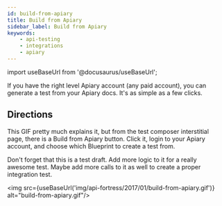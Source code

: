 ```yaml
---
id: build-from-apiary
title: Build from Apiary
sidebar_label: Build from Apiary
keywords:
    - api-testing
    - integrations
    - apiary
---
```


import useBaseUrl from '@docusaurus/useBaseUrl';

If you have the right level Apiary account (any paid account), you can generate a test from your Apiary docs. It's as simple as a few clicks.

## Directions 

This GIF pretty much explains it, but from the test composer interstitial page, there is a Build from Apiary button. Click it, login to your Apiary account, and choose which Blueprint to create a test from.

Don't forget that this is a test draft. Add more logic to it for a really awesome test. Maybe add more calls to it as well to create a proper integration test. 

<img src={useBaseUrl('img/api-fortress/2017/01/build-from-apiary.gif')} alt="build-from-apiary.gif"/>
